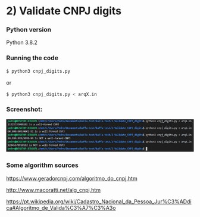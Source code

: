 # 2) Validate CNPJ digits

### Python version
Python 3.8.2

### Running the code
```sh
$ python3 cnpj_digits.py
```
or
```sh
$ python3 cnpj_digits.py < arqX.in
```

### Screenshot:

![Test run of exercise 2](run2.png)

### Some algorithm sources
<https://www.geradorcnpj.com/algoritmo_do_cnpj.htm>

<http://www.macoratti.net/alg_cnpj.htm>

<https://pt.wikipedia.org/wiki/Cadastro_Nacional_da_Pessoa_Jur%C3%ADdica#Algoritmo_de_Valida%C3%A7%C3%A3o>
